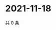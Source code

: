 # 2021-11-18

共 0 条

<!-- BEGIN WEIBO -->
<!-- 最后更新时间 Thu Nov 18 2021 06:14:29 GMT+0800 (China Standard Time) -->

<!-- END WEIBO -->
